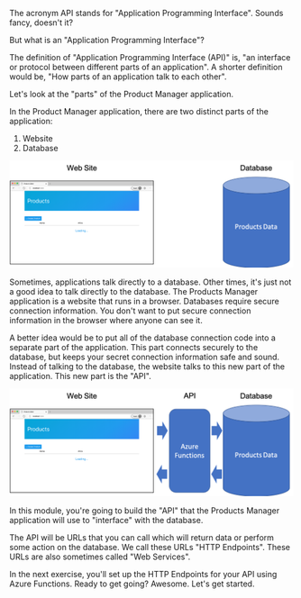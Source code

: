 The acronym API stands for "Application Programming Interface". Sounds fancy, doesn't it?

But what is an "Application Programming Interface"?

The definition of "Application Programming Interface (API)" is, "an interface or protocol between different parts of an application". A shorter definition would be, "How parts of an application talk to each other".

Let's look at the "parts" of the Product Manager application.

In the Product Manager application, there are two distinct parts of the application:

1. Website
2. Database

![The parts of the Products Manager application](../media/product-manager-parts.png)

Sometimes, applications talk directly to a database. Other times, it's just not a good idea to talk directly to the database. The Products Manager application is a website that runs in a browser. Databases require secure connection information. You don't want to put secure connection information in the browser where anyone can see it.

A better idea would be to put all of the database connection code into a separate part of the application. This part connects securely to the database, but keeps your secret connection information safe and sound. Instead of talking to the database, the website talks to this new part of the application. This new part is the "API".

![All of the parts of the Products Manager application](../media/product-manager-all-parts.png)

In this module, you're going to build the "API" that the Products Manager application will use to "interface" with the database.

The API will be URLs that you can call which will return data or perform some action on the database. We call these URLs "HTTP Endpoints". These URLs are also sometimes called "Web Services".

In the next exercise, you'll set up the HTTP Endpoints for your API using Azure Functions. Ready to get going? Awesome. Let's get started.
